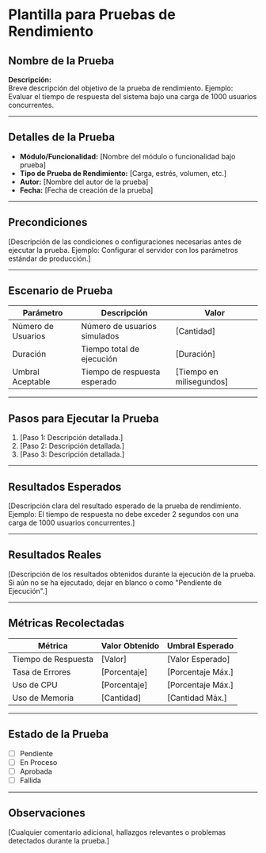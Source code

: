 # Plantilla para Pruebas de Rendimiento

## Nombre de la Prueba

**Descripción:**  
Breve descripción del objetivo de la prueba de rendimiento. Ejemplo: Evaluar el tiempo de respuesta del sistema bajo una carga de 1000 usuarios concurrentes.

---

## Detalles de la Prueba

- **Módulo/Funcionalidad:** [Nombre del módulo o funcionalidad bajo prueba]  
- **Tipo de Prueba de Rendimiento:** [Carga, estrés, volumen, etc.]  
- **Autor:** [Nombre del autor de la prueba]  
- **Fecha:** [Fecha de creación de la prueba]  

---

## Precondiciones

[Descripción de las condiciones o configuraciones necesarias antes de ejecutar la prueba. Ejemplo: Configurar el servidor con los parámetros estándar de producción.]

---

## Escenario de Prueba

| Parámetro            | Descripción                       | Valor                     |
|----------------------|-----------------------------------|---------------------------|
| Número de Usuarios   | Número de usuarios simulados     | [Cantidad]               |
| Duración             | Tiempo total de ejecución        | [Duración]               |
| Umbral Aceptable     | Tiempo de respuesta esperado     | [Tiempo en milisegundos] |

---

## Pasos para Ejecutar la Prueba

1. [Paso 1: Descripción detallada.]  
2. [Paso 2: Descripción detallada.]  
3. [Paso 3: Descripción detallada.]  

---

## Resultados Esperados

[Descripción clara del resultado esperado de la prueba de rendimiento. Ejemplo: El tiempo de respuesta no debe exceder 2 segundos con una carga de 1000 usuarios concurrentes.]

---

## Resultados Reales

[Descripción de los resultados obtenidos durante la ejecución de la prueba. Si aún no se ha ejecutado, dejar en blanco o como "Pendiente de Ejecución".]

---

## Métricas Recolectadas

| Métrica              | Valor Obtenido   | Umbral Esperado   |
|----------------------|------------------|-------------------|
| Tiempo de Respuesta  | [Valor]          | [Valor Esperado]  |
| Tasa de Errores      | [Porcentaje]     | [Porcentaje Máx.] |
| Uso de CPU           | [Porcentaje]     | [Porcentaje Máx.] |
| Uso de Memoria       | [Cantidad]       | [Cantidad Máx.]   |

---

## Estado de la Prueba

- [ ] Pendiente  
- [ ] En Proceso  
- [ ] Aprobada  
- [ ] Fallida  

---

## Observaciones

[Cualquier comentario adicional, hallazgos relevantes o problemas detectados durante la prueba.]
